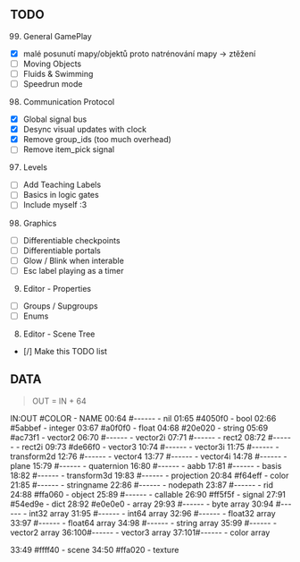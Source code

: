 
## TODO

99. General GamePlay
  - [X] malé posunutí mapy/objektů proto natrénování mapy -> ztěžení
  - [ ] Moving Objects
  - [ ] Fluids & Swimming
  - [ ] Speedrun mode
98. Communication Protocol
  - [X] Global signal bus
  - [X] Desync visual updates with clock
  - [X] Remove group_ids (too much overhead)
  - [ ] Remove item_pick signal
97. Levels
  - [ ] Add Teaching Labels
  - [ ] Basics in logic gates
  - [ ] Include myself :3
98. Graphics
  - [ ] Differentiable checkpoints
  - [ ] Differentiable portals
  - [ ] Glow / Blink when interable
  - [ ] Esc label playing as a timer
09. Editor - Properties
  - [ ] Groups / Supgroups
  - [ ] Enums
08. Editor - Scene Tree
  - [/] Make this TODO list

## DATA

> OUT = IN + 64

IN:OUT #COLOR - NAME
00:64 #------ - nil
01:65 #4050f0 - bool
02:66 #5abbef - integer
03:67 #a0f0f0 - float
04:68 #20e020 - string
05:69 #ac73f1 - vector2
06:70 #------ - vector2i
07:71 #------ - rect2
08:72 #------ - rect2i
09:73 #de66f0 - vector3
10:74 #------ - vector3i
11:75 #------ - transform2d
12:76 #------ - vector4
13:77 #------ - vector4i
14:78 #------ - plane
15:79 #------ - quaternion
16:80 #------ - aabb
17:81 #------ - basis
18:82 #------ - transform3d
19:83 #------ - projection
20:84 #f64eff - color
21:85 #------ - stringname
22:86 #------ - nodepath
23:87 #------ - rid
24:88 #ffa060 - object
25:89 #------ - callable
26:90 #ff5f5f - signal
27:91 #54ed9e - dict
28:92 #e0e0e0 - array
29:93 #------ - byte array
30:94 #------ - int32 array
31:95 #------ - int64 array
32:96 #------ - float32 array
33:97 #------ - float64 array
34:98 #------ - string array
35:99 #------ - vector2 array
36:100#------ - vector3 array
37:101#------ - color array


33:49 #ffff40 - scene
34:50 #ffa020 - texture


